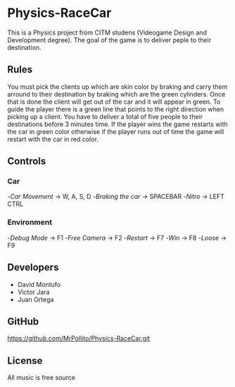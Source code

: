 # Physics-RaceCar

This is a Physics project from CITM studens (Videogame Design and Development degree). 
The goal of the game is to deliver peple to their destination.

## Rules
You must pick the clients up which are skin color by braking and carry them arround to their destination by braking which are the green cylinders. Once that is done the client will get out of the car and it will appear in green. 
To guide the player there is a green line that points to the right direction when picking up a client.
You have to deliver a total of five people to their destinations before 3 minutes time.
If the player wins the game restarts with the car in green color otherwise if the player runs out of time the game will restart with the car in red color.

## Controls
### Car 
-*Car Movement* -> W, A, S, D
-*Braking the car* -> SPACEBAR
-*Nitro* -> LEFT CTRL
### Environment
-*Debug Mode* -> F1
-*Free Camera* -> F2
-*Restart* -> F7
-*Win* -> F8
-*Loose* -> F9

## Developers
- David Montufo
- Victor Jara
- Juan Ortega

## GitHub
https://github.com/MrPollito/Physics-RaceCar.git

## License
All music is free source




